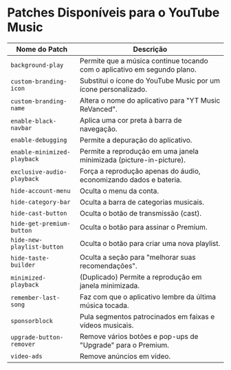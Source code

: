 # Patches Disponíveis para o YouTube Music

| Nome do Patch | Descrição |
| --- | --- |
| `background-play` | Permite que a música continue tocando com o aplicativo em segundo plano. |
| `custom-branding-icon` | Substitui o ícone do YouTube Music por um ícone personalizado. |
| `custom-branding-name` | Altera o nome do aplicativo para "YT Music ReVanced". |
| `enable-black-navbar` | Aplica uma cor preta à barra de navegação. |
| `enable-debugging` | Permite a depuração do aplicativo. |
| `enable-minimized-playback` | Permite a reprodução em uma janela minimizada (picture-in-picture). |
| `exclusive-audio-playback` | Força a reprodução apenas do áudio, economizando dados e bateria. |
| `hide-account-menu` | Oculta o menu da conta. |
| `hide-category-bar` | Oculta a barra de categorias musicais. |
| `hide-cast-button` | Oculta o botão de transmissão (cast). |
| `hide-get-premium-button` | Oculta o botão para assinar o Premium. |
| `hide-new-playlist-button` | Oculta o botão para criar uma nova playlist. |
| `hide-taste-builder` | Oculta a seção para "melhorar suas recomendações". |
| `minimized-playback` | (Duplicado) Permite a reprodução em janela minimizada. |
| `remember-last-song` | Faz com que o aplicativo lembre da última música tocada. |
| `sponsorblock` | Pula segmentos patrocinados em faixas e vídeos musicais. |
| `upgrade-button-remover` | Remove vários botões e pop-ups de "Upgrade" para o Premium. |
| `video-ads` | Remove anúncios em vídeo. |